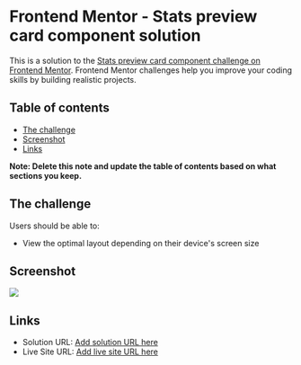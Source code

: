 # Frontend Mentor - Stats preview card component solution

This is a solution to the [Stats preview card component challenge on Frontend Mentor](https://www.frontendmentor.io/challenges/stats-preview-card-component-8JqbgoU62). Frontend Mentor challenges help you improve your coding skills by building realistic projects. 

## Table of contents
  - [The challenge](#the-challenge)
  - [Screenshot](#screenshot)
  - [Links](#links)

**Note: Delete this note and update the table of contents based on what sections you keep.**

## The challenge

Users should be able to:

- View the optimal layout depending on their device's screen size

## Screenshot

![](design/Screenshot.jpg)

## Links

- Solution URL: [Add solution URL here](https://github.com/IshitaBisaria/Stats-Preview-Card-Component)
- Live Site URL: [Add live site URL here](https://ishitabisaria.github.io/Stats-Preview-Card-Component/)